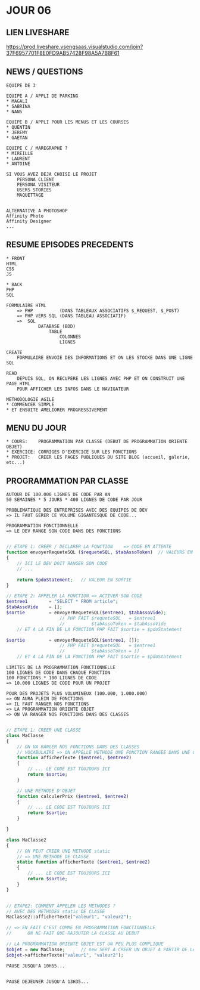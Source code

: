 # JOUR 06

## LIEN LIVESHARE

https://prod.liveshare.vsengsaas.visualstudio.com/join?37F6957701F8E0FD9AB57428F98A5A7B8F61


## NEWS / QUESTIONS

    EQUIPE DE 3

    EQUIPE A / APPLI DE PARKING
    * MAGALI
    * SABRINA
    * NANS

    EQUIPE B / APPLI POUR LES MENUS ET LES COURSES
    * QUENTIN
    * JEREMY
    * GAETAN

    EQUIPE C / MAREGRAPHE ?
    * MIREILLE
    * LAURENT
    * ANTOINE

    SI VOUS AVEZ DEJA CHOISI LE PROJET
        PERSONA CLIENT
        PERSONA VISITEUR
        USERS STORIES
        MAQUETTAGE


    ALTERNATIVE A PHOTOSHOP
    Affinity Photo
    Affinity Designer
    ...

## RESUME EPISODES PRECEDENTS

    * FRONT
    HTML
    CSS
    JS

    * BACK
    PHP
    SQL

    FORMULAIRE HTML
        => PHP          (DANS TABLEAUX ASSOCIATIFS $_REQUEST, $_POST)
        => PHP VERS SQL (DANS TABLEAU ASSOCIATIF)
        =>  SQL
                DATABASE (BDD)
                    TABLE
                        COLONNES
                        LIGNES

    CREATE
        FORMULAIRE ENVOIE DES INFORMATIONS ET ON LES STOCKE DANS UNE LIGNE SQL

    READ
        DEPUIS SQL, ON RECUPERE LES LIGNES AVEC PHP ET ON CONSTRUIT UNE PAGE HTML 
        POUR AFFICHER LES INFOS DANS LE NAVIGATEUR

    METHODOLOGIE AGILE
    * COMMENCER SIMPLE 
    * ET ENSUITE AMELIORER PROGRESSIVEMENT

## MENU DU JOUR

    * COURS:    PROGRAMMATION PAR CLASSE (DEBUT DE PROGRAMMATION ORIENTE OBJET)
    * EXERCICE: CORRIGES D'EXERCICE SUR LES FONCTIONS
    * PROJET:   CREER LES PAGES PUBLIQUES DU SITE BLOG (accueil, galerie, etc...)

## PROGRAMMATION PAR CLASSE

    AUTOUR DE 100.000 LIGNES DE CODE PAR AN
    50 SEMAINES * 5 JOURS * 400 LIGNES DE CODE PAR JOUR

    PROBLEMATIQUE DES ENTREPRISES AVEC DES EQUIPES DE DEV
    => IL FAUT GERER CE VOLUME GIGANTESQUE DE CODE...

    PROGRAMMATION FONCTIONNELLE
    => LE DEV RANGE SON CODE DANS DES FONCTIONS

```php

// ETAPE 1: CREER / DECLARER LA FONCTION    => CODE EN ATTENTE
function envoyerRequeteSQL ($requeteSQL, $tabAssoToken)  // VALEURS EN ENTREES
{
    // ICI LE DEV DOIT RANGER SON CODE
    // ...

    return $pdoStatement;   // VALEUR EN SORTIE
}

// ETAPE 2: APPELER LA FONCTION => ACTIVER SON CODE
$entree1        = "SELECT * FROM article";
$tabAssoVide    = [];
$sortie         = envoyerRequeteSQL($entree1, $tabAssoVide);   
                    // PHP FAIT $requeteSQL   = $entree1
                    //          $tabAssoToken = $tabAssoVide
    // ET A LA FIN DE LA FONCTION PHP FAIT $sortie = $pdoStatement

$sortie         = envoyerRequeteSQL($entree1, []);   
                    // PHP FAIT $requeteSQL   = $entree1
                    //          $tabAssoToken = []
    // ET A LA FIN DE LA FONCTION PHP FAIT $sortie = $pdoStatement

```

    LIMITES DE LA PROGRAMMATION FONCTIONNELLE
    100 LIGNES DE CODE DANS CHAQUE FONCTION
    100 FONCTIONS * 100 LIGNES DE CODE 
    => 10.000 LIGNES DE CODE POUR UN PROJET

    POUR DES PROJETS PLUS VOLUMINEUX (100.000, 1.000.000)
    => ON AURA PLEIN DE FONCTIONS
    => IL FAUT RANGER NOS FONCTIONS
    => LA PROGRAMMATION ORIENTE OBJET
    => ON VA RANGER NOS FONCTIONS DANS DES CLASSES

```php

// ETAPE 1: CREER UNE CLASSE
class MaClasse
{
    // ON VA RANGER NOS FONCTIONS DANS DES CLASSES
    // VOCABULAIRE => ON APPELLE METHODE UNE FONCTION RANGEE DANS UNE CLASSE
    function afficherTexte ($entree1, $entree2)
    {
        // ... LE CODE EST TOUJOURS ICI
        return $sortie;
    }    

    // UNE METHODE D'OBJET
    function calculerPrix ($entree1, $entree2)
    {
        // ... LE CODE EST TOUJOURS ICI
        return $sortie;
    }    

}

class MaClasse2
{
    // ON PEUT CREER UNE METHODE static
    // => UNE METHODE DE CLASSE
    static function afficherTexte ($entree1, $entree2)
    {
        // ... LE CODE EST TOUJOURS ICI
        return $sortie;
    }    
}


// ETAPE2: COMMENT APPELER LES METHODES ?
// AVEC DES METHODES static DE CLASSE
MaClasse2::afficherTexte("valeur1", "valeur2");

// => EN FAIT C'EST COMME EN PROGRAMMATION FONCTIONNELLE
//      ON NE FAIT QUE RAJOUTER LA CLASSE AU DEBUT

// LA PROGRAMMATION ORIENTE OBJET EST UN PEU PLUS COMPLIQUE
$objet = new MaClasse;      // new SERT A CREER UN OBJET A PARTIR DE LA CLASSE
$objet->afficherTexte("valeur1", "valeur2");

```


    PAUSE JUSQU'A 10H55...


    PAUSE DEJEUNER JUSQU'A 13H35...
    